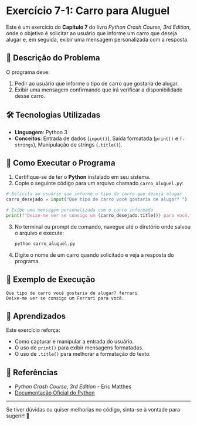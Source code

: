 # Exercício 7-1: Carro para Aluguel

Este é um exercício do **Capítulo 7** do livro *Python Crash Course, 3rd Edition*, onde o objetivo é solicitar ao usuário que informe um carro que deseja alugar e, em seguida, exibir uma mensagem personalizada com a resposta.

## 📌 Descrição do Problema
O programa deve:
1. Pedir ao usuário que informe o tipo de carro que gostaria de alugar.
2. Exibir uma mensagem confirmando que irá verificar a disponibilidade desse carro.

## 🛠 Tecnologias Utilizadas
- **Linguagem**: Python 3
- **Conceitos**: Entrada de dados (`input()`), Saída formatada (`print()` e `f-strings`), Manipulação de strings (`.title()`).

## 🚀 Como Executar o Programa
1. Certifique-se de ter o **Python** instalado em seu sistema.
2. Copie o seguinte código para um arquivo chamado `carro_aluguel.py`:

```python
# Solicita ao usuário que informe o tipo de carro que deseja alugar
carro_desejado = input("Que tipo de carro você gostaria de alugar? ")

# Exibe uma mensagem personalizada com o carro informado
print(f"Deixe-me ver se consigo um {carro_desejado.title()} para você.")
```

3. No terminal ou prompt de comando, navegue até o diretório onde salvou o arquivo e execute:
   ```sh
   python carro_aluguel.py
   ```
4. Digite o nome de um carro quando solicitado e veja a resposta do programa.

## 🎯 Exemplo de Execução
```
Que tipo de carro você gostaria de alugar? ferrari
Deixe-me ver se consigo um Ferrari para você.
```

## 📖 Aprendizados
Este exercício reforça:
- Como capturar e manipular a entrada do usuário.
- O uso de `print()` para exibir mensagens formatadas.
- O uso de `.title()` para melhorar a formatação do texto.

## 📌 Referências
- *Python Crash Course, 3rd Edition* - Eric Matthes
- [Documentação Oficial do Python](https://docs.python.org/3/)

---
Se tiver dúvidas ou quiser melhorias no código, sinta-se à vontade para sugerir! 🚀

